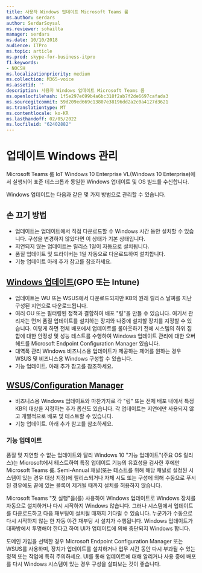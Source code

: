 ```yaml
---
title: 사용자 Windows 업데이트 Microsoft Teams 룸
ms.author: serdars
author: SerdarSoysal
ms.reviewer: sohailta
manager: serdars
ms.date: 10/10/2018
audience: ITPro
ms.topic: article
ms.prod: skype-for-business-itpro
f1.keywords:
- NOCSH
ms.localizationpriority: medium
ms.collection: M365-voice
ms.assetid: ''
description: 사용자 Windows 업데이트 Microsoft Teams 룸
ms.openlocfilehash: 1f5e297e699b4a6bc318f2ab7f2de6697cafada3
ms.sourcegitcommit: 59d209ed669c13807e38196dd2a2c0a4127d3621
ms.translationtype: MT
ms.contentlocale: ko-KR
ms.lasthandoff: 02/05/2022
ms.locfileid: "62402882"
---
```

# <a name="manage-windows-updates"></a>업데이트 Windows 관리

Microsoft Teams 룸 IoT Windows 10 Enterprise VL(Windows 10 Enterprise)에서 실행되어 표준 데스크톱과 동일한 Windows 업데이트 및 OS 빌드를 수신합니다.

Windows 업데이트는 다음과 같은 몇 가지 방법으로 관리할 수 있습니다.

## <a name="hands-off-approach"></a>손 끄기 방법 
- 업데이트는 업데이트에서 직접 다운로드할 수 Windows 시간 동안 설치할 수 있습니다. 구성을 변경하지 않았다면 이 상태가 기본 상태입니다.
- 지연되지 않는 업데이트는 릴리스 1일이 자동으로 설치됩니다. 
- 품질 업데이트 및 드라이버는 1일 자동으로 다운로드하여 설치합니다. 
- 기능 업데이트 아래 추가 참고를 참조하세요. 

## <a name="windows-updates-for-business-gpo-or-intune"></a>[Windows 업데이트(](/windows/deployment/update/waas-manage-updates-wufb)GPO 또는 Intune)   
- 업데이트는 WU 또는 WSUS에서 다운로드되지만 KB의 원래 릴리스 날짜를 지난 구성된 지연으로 다운로드됩니다. 
- 여러 OU 또는 필터링된 정책과 결합하여 배포 "링"을 만들 수 있습니다. 여기서 관리자는 먼저 품질 업데이트를 설치하는 장치와 나중에 설치할 장치를 지정할 수 있습니다. 이렇게 하면 전체 배포에서 업데이트를 롤아웃하기 전에 시스템의 하위 집합에 대한 안정성 및 성능 테스트를 수행하여 Windows 업데이트 관리에 대한 오버헤드를 Microsoft Endpoint Configuration Manager 있습니다.
- 대역폭 관리 Windows 비즈니스용 업데이트가 제공하는 제어를 원하는 경우 [](/windows/deployment/update/waas-integrate-wufb) WSUS 및 비즈니스용 Windows 구성할 수 있습니다.
- 기능 업데이트. 아래 추가 참고를 참조하세요.

## <a name="wsusconfiguration-manager"></a>[WSUS/Configuration Manager](/windows/deployment/update/waas-manage-updates-configuration-manager)
- 비즈니스용 Windows 업데이트와 마찬가지로 각 "링" 또는 전체 배포 내에서 특정 KB의 대상을 지정하는 추가 옵션도 있습니다. 각 업데이트는 지연에만 사용되지 않고 개별적으로 배포 및 테스트할 수 있습니다. 
- 기능 업데이트. 아래 추가 참고를 참조하세요.


### <a name="feature-updates"></a>기능 업데이트

품질 및 지연할 수 없는 업데이트와 달리 Windows 10 "기능 업데이트"(주요 OS 릴리스)는 Microsoft에서 테스트하여 특정 업데이트 기능의 유효성을 검사한 후에만 Microsoft Teams 룸. Semi-Annual 채널(또는 테스트를 위해 해당 채널로 설정된 시스템이 있는 경우 대상 지정)에 릴리스되거나 자체 시도 또는 구성에 의해 수동으로 푸시된 경우에도 끝에 있는 블록이 제거될 때까지 설치를 허용하지 않습니다.

Microsoft Teams "첫 실행"을(를) 사용하여 Windows 업데이트로 Windows 장치를 자동으로 설치하거나 다시 시작하지 Windows 않습니다. 그러나 시스템에서 업데이트를 다운로드하고 다음 재부팅이 설치될 때까지 기다릴 수 있습니다. 누군가가 수동으로 다시 시작하지 않는 한 자동 야간 재부팅 시 설치가 수행됩니다. Windows 업데이트가 대화방에서 투명해야 한다고 하여 UI가 업데이트에 의해 중단되지 Windows 합니다.

도메인 가입을 선택한 경우 Microsoft Endpoint Configuration Manager 또는 WSUS를 사용하며, 장치가 업데이트를 설치하거나 업무 시간 동안 다시 부과될 수 있는 정책 또는 작업에 특히 주의하세요. UI를 통해 업데이트에 대해 알리거나 사용 중에 배포를 다시 Windows 시스템이 있는 경우 구성을 살펴보는 것이 좋습니다.